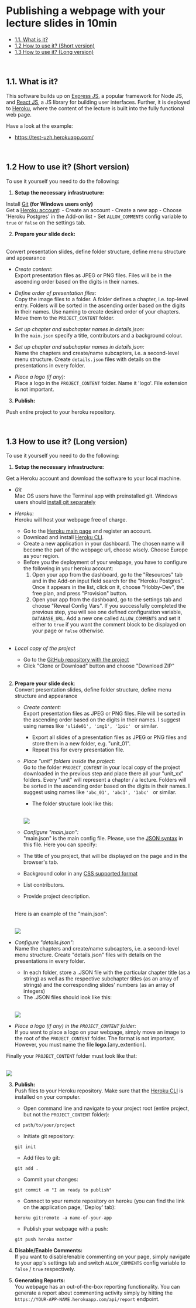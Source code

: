 Publishing a webpage with your lecture slides in 10min
====

<!-- TOC -->

- [1.1. What is it?](#11-what-is-it)
- [1.2 How to use it? (Short version)](#12-how-to-use-it-short-version)
- [1.3 How to use it? (Long version)](#13-how-to-use-it-long-version)

<!-- /TOC -->
<br>

## 1.1. What is it?

This software builds up on [Express JS](http://expressjs.com/), a popular framework for Node JS, and [React JS](https://reactjs.org/), a JS library for building user interfaces. Further, it is deployed to [Heroku](https://www.heroku.com/home), where the content of the lecture is built into the fully functional web page.

Have a look at the example:
- https://test-uzh.herokuapp.com/
<br>


## 1.2 How to use it? (Short version)

To use it yourself you need to do the following:

1. **Setup the necessary infrastructure:**

  Install [Git](https://git-scm.com/download/win) **(for Windows users only)**
  <br> Get a [Heroku account](https://www.heroku.com/home):
    - Create an  account
    - Create a new app
    - Choose 'Heroku Postgres' in the Add-on list
    - Set ```ALLOW_COMMENTS``` config variable to ```true``` or ```false``` on the settings tab.

2. **Prepare your slide deck:**

  <br>Convert presentation slides, define folder structure, define menu structure and appearance

  - *Create content:*
  <br>Export presentation files as JPEG or PNG files. Files will be in the ascending order based on the digits in their names.

  - *Define order of presentation files:*
  <br> Copy the image files to a folder. A folder defines a chapter, i.e. top-level entry. Folders will be sorted in the ascending order based on the digits in their names. Use naming to create desired order of your chapters. Move them to the ```PROJECT_CONTENT``` folder.
  - *Set up chapter and subchapter names in details.json:*
  <br>In the ```main.json``` specify a title, contributors and a background colour.
  - *Set up chapter and subchapter names in details.json:*
  <br>Name the chapters and create/name subcapters, i.e. a second-level menu structure. Create ```details.json``` files with details on the presentations in every folder.
  - *Place a logo (if any):*
  <br>Place a logo in the ```PROJECT_CONTENT``` folder. Name it 'logo'. File extension is not important.

3. **Publish:**

  Push entire project to your heroku repository.

<br>

## 1.3 How to use it? (Long version)

To use it yourself you need to do the following:

1. **Setup the necessary infrastructure:**

  Get a Heroku account and download the software to your local machine.
  - *Git*
  <br>Mac OS users have the Terminal app with preinstalled git. Windows users should [install git separately](https://git-scm.com/download/win)
  - *Heroku:*
  <br>Heroku will host your webpage free of charge.
      - Go to the [Heroku main page](https://www.heroku.com/home) and register an account.
      - Download and install [Heroku CLI](https://devcenter.heroku.com/articles/heroku-cli).
      - Create a new application in your dashboard. The chosen name will become the part of the webpage url, choose wisely. Choose Europe as your region.
      - Before you the deployment of your webpage, you have to configure the following in your heroku account:
        1. Open your app from the dashboard, go to the "Resources" tab and in the Add-on input field search for the "Heroku Postgres". Once it appears in the list, click on it, choose "Hobby-Dev", the free plan, and press "Provision" button.
        2. Open your app from the dashboard, go to the settings tab and choose "Reveal Config Vars". If you successfully completed the previous step, you will see one defined configuration variable, ```DATABASE_URL```. Add a new one called ```ALLOW_COMMENTS``` and set it either to ```true``` if you want the comment block to be displayed on your page or ```false``` otherwise.

    <br>
  - *Local copy of the project*

    - Go to the [GitHub repository with the project](https://github.com/cookiehunter22/react-server-slideshow)
    - Click "Clone or Download" button and choose "Download ZIP"

    <br>
2. **Prepare your slide deck**: <br>Convert presentation slides, define folder structure, define menu structure and appearance

    - *Create content:*
<br>Export presentation files as JPEG or PNG files. File will be sorted in the ascending order based on the digits in their names. I suggest using names like ```'slide01', 'img1', '1pic' ``` or similar.
        - Export all slides of a presentation files as JPEG or PNG files and store them in a new folder, e.g. "unit_01".
        - Repeat this for every presentation file.

   - *Place "unit" folders inside the project:*
<br> Go to the folder ```PROJECT_CONTENT``` in your local copy of the project downloaded in the previous step and place there all your "unit_xx" folders. Every "unit" will represent a chapter / a lecture. Folders will be sorted in the ascending order based on the digits in their names. I suggest using names like ```'abc_01', 'abc1', '1abc' ``` or similar.
        - The folder structure look like this:

        <br>![](./readme_images/1.png)
        <br>

   - *Configure "main.json":*
 <br> "main.json" is the main config file. Please, use the [JSON syntax](https://www.w3schools.com/js/js_json_syntax.asp) in this file. Here you can specify:
    - The title of you project, that will be displayed on the page and in the browser's tab.
    - Background color in any [CSS supported format](https://www.w3schools.com/cssref/css_colors_legal.asp)
    - List contributors.
    - Provide project description.

    <br>Here is an example of the "main.json":

    <br>![](./readme_images/2.png)

  - *Configure "details.json":*
<br>Name the chapters and create/name subcapters, i.e. a second-level menu structure. Create "details.json" files with details on the presentations in every folder.
    - In each folder, store a .JSON file with the particular chapter title (as a string) as well as the respective subchapter titles (as an array of strings) and the corresponding slides' numbers (as an array of integers)
    - The .JSON files should look like this:

    <br>![](./readme_images/3.png)

  - *Place a logo (if any) in the ```PROJECT_CONTENT``` folder:*
<br>If you want to place a logo on your webpage, simply move an image to the root of the ```PROJECT_CONTENT``` folder. The format is not important. However, you must name the file **logo**.[any_extention].

  Finally your ```PROJECT_CONTENT``` folder must look like that:

  <br>![](./readme_images/4.png)

3. **Publish:**
<br>Push files to your Heroku repository. Make sure that the [Heroku CLI](https://devcenter.heroku.com/articles/heroku-cli) is installed on your computer.
    - Open command line and navigate to your project root (entire project, but not the ```PROJECT_CONTENT``` folder):
    ```
    cd path/to/your/project
    ```
    - Initiate git repository:
    ```
    git init
    ```
    - Add files to git:
    ```
    git add .
    ```
    - Commit your changes:
    ```
    git commit -m "I am ready to publish"
    ```
    - Connect to your remote repository on heroku (you can find the link on the application page, 'Deploy' tab):
    ```
    heroku git:remote -a name-of-your-app
    ```
    - Publish your webpage with a push:
    ```
    git push heroku master
    ```
4. **Disable/Enable Comments:**
<br>If you want to disable/enable commenting on your page, simply navigate to your app's settings tab and switch ```ALLOW_COMMENTS``` config variable to ```false``` / ```true``` respectively.

5. **Generating Reports:**
<br>You webpage has an out-of-the-box reporting functionality. You can generate a report about commenting activity simply by hitting the  ```https://YOUR-APP-NAME.herokuapp.com/api/report``` endpoint. 
